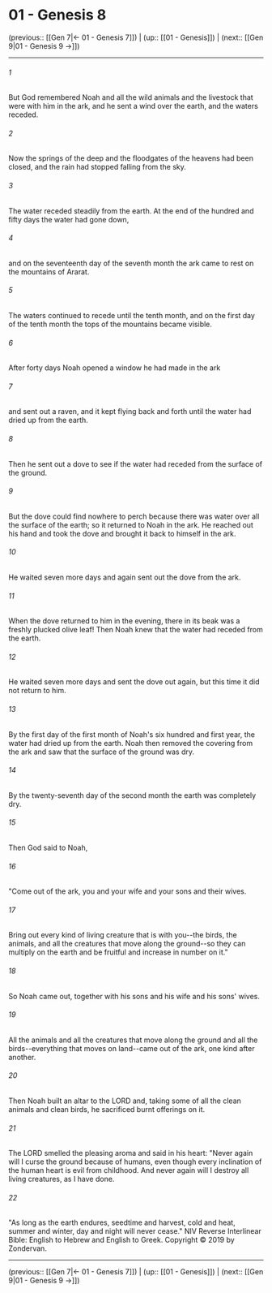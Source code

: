 # 01 - Genesis 8

(previous:: [[Gen 7|← 01 - Genesis 7]]) | (up:: [[01 - Genesis]]) | (next:: [[Gen 9|01 - Genesis 9 →]])

***


###### 1 
But God remembered Noah and all the wild animals and the livestock that were with him in the ark, and he sent a wind over the earth, and the waters receded. 

###### 2 
Now the springs of the deep and the floodgates of the heavens had been closed, and the rain had stopped falling from the sky. 

###### 3 
The water receded steadily from the earth. At the end of the hundred and fifty days the water had gone down, 

###### 4 
and on the seventeenth day of the seventh month the ark came to rest on the mountains of Ararat. 

###### 5 
The waters continued to recede until the tenth month, and on the first day of the tenth month the tops of the mountains became visible. 

###### 6 
After forty days Noah opened a window he had made in the ark 

###### 7 
and sent out a raven, and it kept flying back and forth until the water had dried up from the earth. 

###### 8 
Then he sent out a dove to see if the water had receded from the surface of the ground. 

###### 9 
But the dove could find nowhere to perch because there was water over all the surface of the earth; so it returned to Noah in the ark. He reached out his hand and took the dove and brought it back to himself in the ark. 

###### 10 
He waited seven more days and again sent out the dove from the ark. 

###### 11 
When the dove returned to him in the evening, there in its beak was a freshly plucked olive leaf! Then Noah knew that the water had receded from the earth. 

###### 12 
He waited seven more days and sent the dove out again, but this time it did not return to him. 

###### 13 
By the first day of the first month of Noah's six hundred and first year, the water had dried up from the earth. Noah then removed the covering from the ark and saw that the surface of the ground was dry. 

###### 14 
By the twenty-seventh day of the second month the earth was completely dry. 

###### 15 
Then God said to Noah, 

###### 16 
"Come out of the ark, you and your wife and your sons and their wives. 

###### 17 
Bring out every kind of living creature that is with you--the birds, the animals, and all the creatures that move along the ground--so they can multiply on the earth and be fruitful and increase in number on it." 

###### 18 
So Noah came out, together with his sons and his wife and his sons' wives. 

###### 19 
All the animals and all the creatures that move along the ground and all the birds--everything that moves on land--came out of the ark, one kind after another. 

###### 20 
Then Noah built an altar to the LORD and, taking some of all the clean animals and clean birds, he sacrificed burnt offerings on it. 

###### 21 
The LORD smelled the pleasing aroma and said in his heart: "Never again will I curse the ground because of humans, even though every inclination of the human heart is evil from childhood. And never again will I destroy all living creatures, as I have done. 

###### 22 
"As long as the earth endures, seedtime and harvest, cold and heat, summer and winter, day and night will never cease." NIV Reverse Interlinear Bible: English to Hebrew and English to Greek. Copyright © 2019 by Zondervan.

***

(previous:: [[Gen 7|← 01 - Genesis 7]]) | (up:: [[01 - Genesis]]) | (next:: [[Gen 9|01 - Genesis 9 →]])
